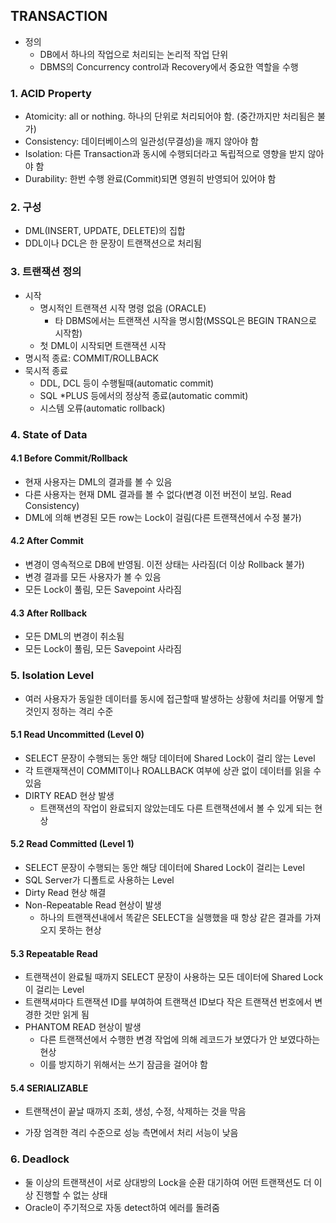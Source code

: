 ## TRANSACTION

- 정의
  - DB에서 하나의 작업으로 처리되는 논리적 작업 단위
  - DBMS의 Concurrency control과 Recovery에서 중요한 역할을 수행

### 1. ACID Property

- Atomicity: all or nothing. 하나의 단위로 처리되어야 함. (중간까지만 처리됨은 불가)
- Consistency: 데이터베이스의 일관성(무결성)을 깨지 않아야 함
- Isolation: 다른 Transaction과 동시에 수행되더라고 독립적으로 영향을 받지 않아야 함
- Durability: 한번 수행 완료(Commit)되면 영원히 반영되어 있어야 함

### 2. 구성

- DML(INSERT, UPDATE, DELETE)의 집합
- DDL이나 DCL은 한 문장이 트랜잭션으로 처리됨

### 3. 트랜잭션 정의

- 시작
  - 명시적인 트랜잭션 시작 명령 없음 (ORACLE)
    - 타 DBMS에서는 트랜잭션 시작을 명시함(MSSQL은 BEGIN TRAN으로 시작함)
  - 첫 DML이 시작되면 트랜잭션 시작
- 명시적 종료: COMMIT/ROLLBACK
- 묵시적 종료
  - DDL, DCL 등이 수행될때(automatic commit)
  - SQL *PLUS 등에서의 정상적 종료(automatic commit)
  - 시스템 오류(automatic rollback)

### 4. State of Data

#### 4.1 Before Commit/Rollback

- 현재 사용자는 DML의 결과를 볼 수 있음
- 다른 사용자는 현재 DML 결과를 볼 수 없다(변경 이전 버전이 보임. Read Consistency)
- DML에 의해 변경된 모든 row는 Lock이 걸림(다른 트랜잭션에서 수정 불가)

#### 4.2 After Commit

- 변경이 영속적으로 DB에 반영됨. 이전 상태는 사라짐(더 이상 Rollback 불가)
- 변경 결과를 모든 사용자가 볼 수 있음
- 모든 Lock이 풀림, 모든 Savepoint 사라짐

#### 4.3 After Rollback

- 모든 DML의 변경이 취소됨
- 모든 Lock이 풀림, 모든 Savepoint 사라짐

### 5. Isolation Level

- 여러 사용자가 동일한 데이터를 동시에 접근할때 발생하는 상황에 처리를 어떻게 할 것인지 정하는 격리 수준

#### 5.1 Read Uncommitted (Level 0)

- SELECT 문장이 수행되는 동안 해당 데이터에 Shared Lock이 걸리 않는 Level
- 각 트랜재잭션이 COMMIT이나 ROALLBACK 여부에 상관 없이 데이터를 읽을 수 있음
- DIRTY READ 현상 발생
  - 트랜잭션의 작업이 완료되지 않았는데도 다른 트랜잭션에서 볼 수 있게 되는 현상

#### 5.2 Read Committed (Level 1)

- SELECT 문장이 수행되는 동안 해당 데이터에 Shared Lock이 걸리는 Level
- SQL Server가 디폴트로 사용하는 Level
- Dirty Read 현상 해결
- Non-Repeatable Read 현상이 발생
  - 하나의 트랜잭션내에서 똑같은 SELECT을 실행했을 때 항상 같은 결과를 가져오지 못하는 현상

#### 5.3 Repeatable Read

- 트랜잭션이 완료될 때까지 SELECT 문장이 사용하는 모든 데이터에 Shared Lock이 걸리는 Level
- 트랜잭셔마다 트랜잭션 ID를 부여하여 트랜잭션 ID보다 작은 트랜잭션 번호에서 변경한 것만 읽게 됨
- PHANTOM READ 현상이 발생
  - 다른 트랜잭션에서 수행한 변경 작업에 의해 레코드가 보였다가 안 보였다하는 현상
  - 이를 방지하기 위해서는 쓰기 잠금을 걸어야 함

#### 5.4 SERIALIZABLE

- 트랜잭션이 끝날 때까지 조회, 생성, 수정, 삭제하는 것을 막음

- 가장 엄격한 격리 수준으로 성능 측면에서 처리 서능이 낮음

### 6. Deadlock

- 둘 이상의 트랜잭션이 서로 상대방의 Lock을 순환 대기하여 어떤 트랜잭션도 더 이상 진행할 수 없는 상태
- Oracle이 주기적으로 자동 detect하여 에러를 돌려줌

